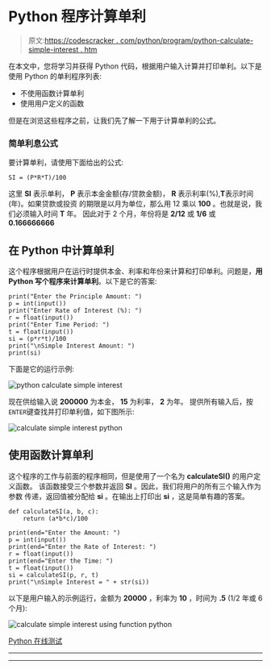 # Python 程序计算单利

> 原文:[https://codescracker . com/python/program/python-calculate-simple-interest . htm](https://codescracker.com/python/program/python-calculate-simple-interest.htm)

在本文中，您将学习并获得 Python 代码，根据用户输入计算并打印单利。以下是使用 Python 的单利程序列表:

*   不使用函数计算单利
*   使用用户定义的函数

但是在浏览这些程序之前，让我们先了解一下用于计算单利的公式。

### 简单利息公式

要计算单利，请使用下面给出的公式:

```
SI = (P*R*T)/100
```

这里 **SI** 表示单利， **P** 表示本金金额(存/贷款金额)， **R** 表示利率(%),**T**表示时间(年)。如果贷款或投资 的期限是以月为单位，那么用 12 乘以 **100** 。也就是说，我们必须输入时间 **T** 年。 因此对于 2 个月，年份将是 **2/12** 或 **1/6** 或 **0.166666666**

## 在 Python 中计算单利

这个程序根据用户在运行时提供本金、利率和年份来计算和打印单利。问题是，**用 Python 写个程序来计算单利**。以下是它的答案:

```
print("Enter the Principle Amount: ")
p = int(input())
print("Enter Rate of Interest (%): ")
r = float(input())
print("Enter Time Period: ")
t = float(input())
si = (p*r*t)/100
print("\nSimple Interest Amount: ")
print(si)
```

下面是它的运行示例:

![python calculate simple interest](../Images/9a25567538027b7323b470315f82e875.png)

现在供给输入说 **200000** 为本金， **15** 为利率， **2** 为年。 提供所有输入后，按`ENTER`键查找并打印单利值，如下图所示:

![calculate simple interest python](../Images/0923c4a26daa96f8b911624303a0fbf3.png)

## 使用函数计算单利

这个程序的工作与前面的程序相同，但是使用了一个名为 **calculateSI()** 的用户定义函数。 该函数接受三个参数并返回 **SI** 。因此，我们将用户的所有三个输入作为参数 传递，返回值被分配给 **si** 。在输出上打印出 **si** ，这是简单有趣的答案。

```
def calculateSI(a, b, c):
    return (a*b*c)/100

print(end="Enter the Amount: ")
p = int(input())
print(end="Enter the Rate of Interest: ")
r = float(input())
print(end="Enter the Time: ")
t = float(input())
si = calculateSI(p, r, t)
print("\nSimple Interest = " + str(si))
```

以下是用户输入的示例运行，金额为 **20000** ，利率为 **10** ，时间为 **.5** (1/2 年或 6 个月):

![calculate simple interest using function python](../Images/e19207ce38fc854d3d71f440dffd4b0a.png)

[Python 在线测试](/exam/showtest.php?subid=10)

* * *

* * *
